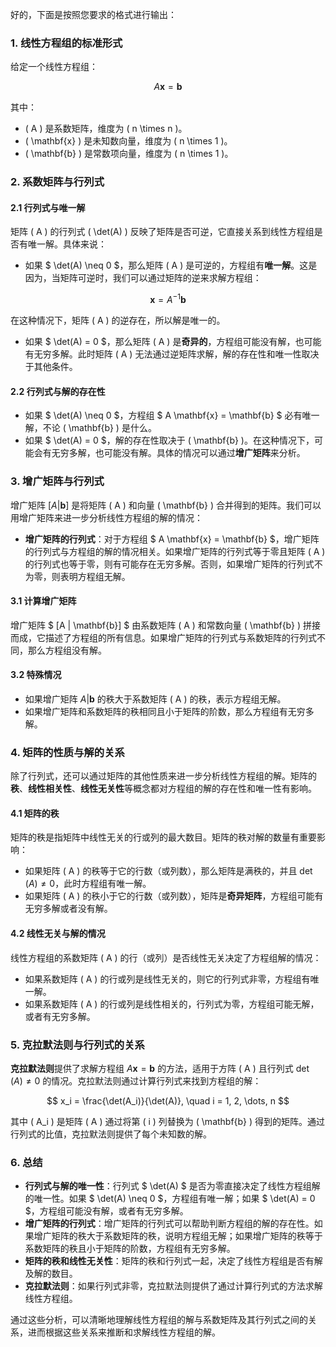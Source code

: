 好的，下面是按照您要求的格式进行输出：

### 1. **线性方程组的标准形式**

给定一个线性方程组：

$$
A \mathbf{x} = \mathbf{b}
$$

其中：
- \( A \) 是系数矩阵，维度为 \( n \times n \)。
- \( \mathbf{x} \) 是未知数向量，维度为 \( n \times 1 \)。
- \( \mathbf{b} \) 是常数项向量，维度为 \( n \times 1 \)。

### 2. **系数矩阵与行列式**

#### 2.1 行列式与唯一解

矩阵 \( A \) 的行列式 \( \det(A) \) 反映了矩阵是否可逆，它直接关系到线性方程组是否有唯一解。具体来说：

- 如果 $ \det(A) \neq 0 $，那么矩阵 \( A \) 是可逆的，方程组有**唯一解**。这是因为，当矩阵可逆时，我们可以通过矩阵的逆来求解方程组：

$$
\mathbf{x} = A^{-1} \mathbf{b}
$$

在这种情况下，矩阵 \( A \) 的逆存在，所以解是唯一的。

- 如果 $ \det(A) = 0 $，那么矩阵 \( A \) 是**奇异的**，方程组可能没有解，也可能有无穷多解。此时矩阵 \( A \) 无法通过逆矩阵求解，解的存在性和唯一性取决于其他条件。

#### 2.2 行列式与解的存在性

- 如果 $ \det(A) \neq 0 $，方程组 $ A \mathbf{x} = \mathbf{b} $ 必有唯一解，不论 \( \mathbf{b} \) 是什么。
- 如果 $ \det(A) = 0 $，解的存在性取决于 \( \mathbf{b} \)。在这种情况下，可能会有无穷多解，也可能没有解。具体的情况可以通过**增广矩阵**来分析。

### 3. **增广矩阵与行列式**

增广矩阵 $[A | \mathbf{b}]$ 是将矩阵 \( A \) 和向量 \( \mathbf{b} \) 合并得到的矩阵。我们可以用增广矩阵来进一步分析线性方程组的解的情况：

- **增广矩阵的行列式**：对于方程组 $ A \mathbf{x} = \mathbf{b} $，增广矩阵的行列式与方程组的解的情况相关。如果增广矩阵的行列式等于零且矩阵 \( A \) 的行列式也等于零，则有可能存在无穷多解。否则，如果增广矩阵的行列式不为零，则表明方程组无解。

#### 3.1 计算增广矩阵

增广矩阵 $ [A | \mathbf{b}] $ 由系数矩阵 \( A \) 和常数向量 \( \mathbf{b} \) 拼接而成，它描述了方程组的所有信息。如果增广矩阵的行列式与系数矩阵的行列式不同，那么方程组没有解。

#### 3.2 特殊情况

- 如果增广矩阵 $A | \mathbf{b}$ 的秩大于系数矩阵 \( A \) 的秩，表示方程组无解。
- 如果增广矩阵和系数矩阵的秩相同且小于矩阵的阶数，那么方程组有无穷多解。

### 4. **矩阵的性质与解的关系**

除了行列式，还可以通过矩阵的其他性质来进一步分析线性方程组的解。矩阵的**秩**、**线性相关性**、**线性无关性**等概念都对方程组的解的存在性和唯一性有影响。

#### 4.1 矩阵的秩

矩阵的秩是指矩阵中线性无关的行或列的最大数目。矩阵的秩对解的数量有重要影响：

- 如果矩阵 \( A \) 的秩等于它的行数（或列数），那么矩阵是满秩的，并且 $\det(A) \neq 0$，此时方程组有唯一解。
- 如果矩阵 \( A \) 的秩小于它的行数（或列数），矩阵是**奇异矩阵**，方程组可能有无穷多解或者没有解。

#### 4.2 线性无关与解的情况

线性方程组的系数矩阵 \( A \) 的行（或列）是否线性无关决定了方程组解的情况：

- 如果系数矩阵 \( A \) 的行或列是线性无关的，则它的行列式非零，方程组有唯一解。
- 如果系数矩阵 \( A \) 的行或列是线性相关的，行列式为零，方程组可能无解，或者有无穷多解。

### 5. **克拉默法则与行列式的关系**

**克拉默法则**提供了求解方程组 $A \mathbf{x} = \mathbf{b}$ 的方法，适用于方阵 \( A \) 且行列式 $\det(A) \neq 0$ 的情况。克拉默法则通过计算行列式来找到方程组的解：

$$
x_i = \frac{\det(A_i)}{\det(A)}, \quad i = 1, 2, \dots, n
$$

其中 \( A_i \) 是矩阵 \( A \) 通过将第 \( i \) 列替换为 \( \mathbf{b} \) 得到的矩阵。通过行列式的比值，克拉默法则提供了每个未知数的解。

### 6. **总结**

- **行列式与解的唯一性**：行列式 $ \det(A) $ 是否为零直接决定了线性方程组解的唯一性。如果 $ \det(A) \neq 0 $，方程组有唯一解；如果 $ \det(A) = 0 $，方程组可能没有解，或者有无穷多解。
- **增广矩阵的行列式**：增广矩阵的行列式可以帮助判断方程组的解的存在性。如果增广矩阵的秩大于系数矩阵的秩，说明方程组无解；如果增广矩阵的秩等于系数矩阵的秩且小于矩阵的阶数，方程组有无穷多解。
- **矩阵的秩和线性无关性**：矩阵的秩和行列式一起，决定了线性方程组是否有解及解的数目。
- **克拉默法则**：如果行列式非零，克拉默法则提供了通过计算行列式的方法求解线性方程组。

通过这些分析，可以清晰地理解线性方程组的解与系数矩阵及其行列式之间的关系，进而根据这些关系来推断和求解线性方程组的解。